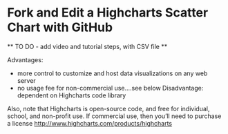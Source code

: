 # Fork and Edit a Highcharts Scatter Chart with GitHub

** TO DO  - add video and tutorial steps, with CSV file **

Advantages:
- more control to customize and host data visualizations on any web server
- no usage fee for non-commercial use….see below
Disadvantage: dependent on Highcharts code library

Also, note that Highcharts is open-source code, and free for individual, school, and non-profit use.
If commercial use, then you’ll need to purchase a license
http://www.highcharts.com/products/highcharts
